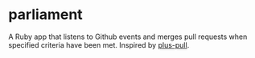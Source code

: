 parliament
==========

A Ruby app that listens to Github events and merges pull requests when specified criteria have been met. Inspired by [plus-pull](https://github.com/christofdamian/plus-pull).

